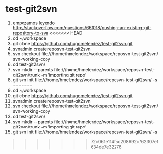 # test-git2svn
1. empezamos leyendo http://stackoverflow.com/questions/661018/pushing-an-existing-git-repository-to-svn
<<<<<<< HEAD
3. cd ~/workspace
4. git clone https://github.com/hugomelendez/test-git2svn.git
5. svnadmin create reposvn-test-git2svn
6. svn checkout file:///home/hmelendez/workspace/reposvn-test-git2svn/ svn-working-copy
7. cd test-git2svn/
8. svn mkdir --parents file:///home/hmelendez/workspace/reposvn-test-git2svn/trunk -m 'importing git repo'
9. git svn init file:///home/hmelendez/workspace/reposvn-test-git2svn/ -s
=======
2. cd ~/workspace
3. git clone https://github.com/hugomelendez/test-git2svn.git
4. svnadmin create reposvn-test-git2svn
5. svn checkout file:///home/hmelendez/workspace/reposvn-test-git2svn/ svn-working-copy
6. cd test-git2svn/
7. svn mkdir --parents file:///home/hmelendez/workspace/reposvn-test-git2svn/trunk -m 'importing git repo'
8. git svn init file:///home/hmelendez/workspace/reposvn-test-git2svn/ -s
>>>>>>> 72c061e114f5c208692c762307ef634de7e32276
